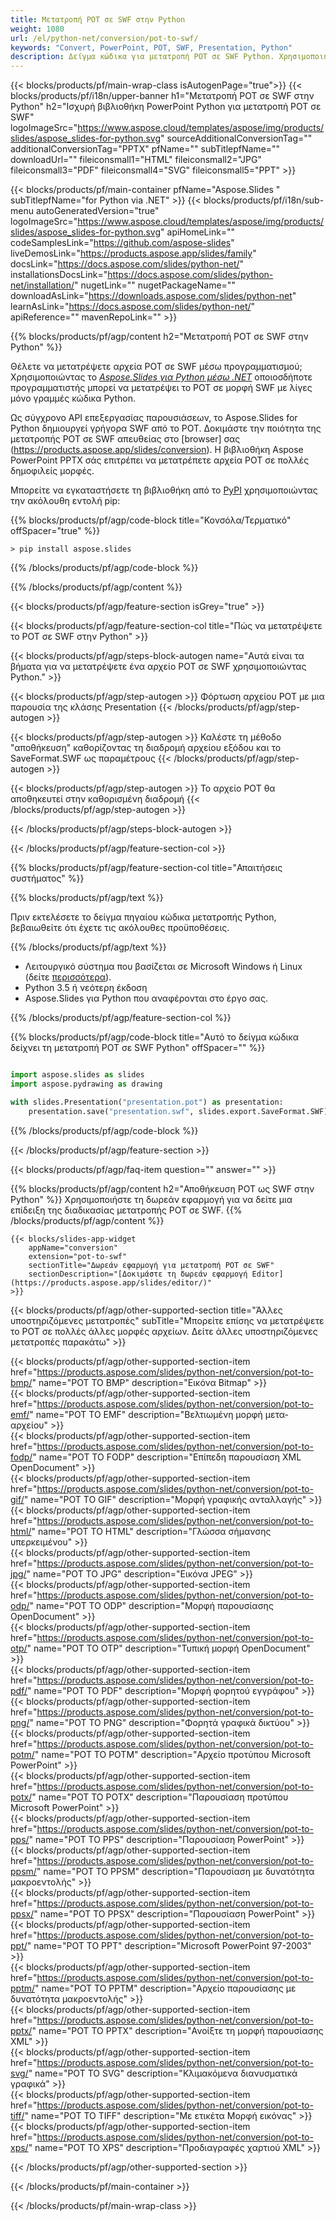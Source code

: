 ```yaml
---
title: Μετατροπή POT σε SWF στην Python
weight: 1080
url: /el/python-net/conversion/pot-to-swf/ 
keywords: "Convert, PowerPoint, POT, SWF, Presentation, Python"
description: Δείγμα κώδικα για μετατροπή POT σε SWF Python. Χρησιμοποιήστε το PowerPoint Python API για ομαδική μετατροπή αρχείων POT σε αρχεία SWF.
---
```


{{< blocks/products/pf/main-wrap-class isAutogenPage="true">}}
{{< blocks/products/pf/i18n/upper-banner h1="Μετατροπή POT σε SWF στην Python" h2="Ισχυρή βιβλιοθήκη PowerPoint Python για μετατροπή POT σε SWF" logoImageSrc="https://www.aspose.cloud/templates/aspose/img/products/slides/aspose_slides-for-python.svg" sourceAdditionalConversionTag="" additionalConversionTag="PPTX" pfName="" subTitlepfName="" downloadUrl="" fileiconsmall1="HTML" fileiconsmall2="JPG" fileiconsmall3="PDF" fileiconsmall4="SVG" fileiconsmall5="PPT" >}}

{{< blocks/products/pf/main-container pfName="Aspose.Slides " subTitlepfName="for Python via .NET" >}}
{{< blocks/products/pf/i18n/sub-menu autoGeneratedVersion="true" logoImageSrc="https://www.aspose.cloud/templates/aspose/img/products/slides/aspose_slides-for-python.svg" apiHomeLink="" codeSamplesLink="https://github.com/aspose-slides" liveDemosLink="https://products.aspose.app/slides/family" docsLink="https://docs.aspose.com/slides/python-net/" installationsDocsLink="https://docs.aspose.com/slides/python-net/installation/" nugetLink="" nugetPackageName="" downloadAsLink="https://downloads.aspose.com/slides/python-net" learnAsLink="https://docs.aspose.com/slides/python-net/" apiReference="" mavenRepoLink="" >}}

{{% blocks/products/pf/agp/content h2="Μετατροπή POT σε SWF στην Python" %}}

Θέλετε να μετατρέψετε αρχεία POT σε SWF μέσω προγραμματισμού; Χρησιμοποιώντας το [*Aspose.Slides για Python μέσω .NET*](https://products.aspose.com/slides/python-net/) οποιοσδήποτε προγραμματιστής μπορεί να μετατρέψει το POT σε μορφή SWF με λίγες μόνο γραμμές κώδικα Python.

Ως σύγχρονο API επεξεργασίας παρουσιάσεων, το Aspose.Slides for Python δημιουργεί γρήγορα SWF από το POT. Δοκιμάστε την ποιότητα της μετατροπής POT σε SWF απευθείας στο [browser] σας (https://products.aspose.app/slides/conversion). Η βιβλιοθήκη Aspose PowerPoint PPTX σάς επιτρέπει να μετατρέπετε αρχεία POT σε πολλές δημοφιλείς μορφές.

Μπορείτε να εγκαταστήσετε τη βιβλιοθήκη από το [PyPI](https://pypi.org/project/Aspose.Slides/) χρησιμοποιώντας την ακόλουθη εντολή pip:

{{% blocks/products/pf/agp/code-block title="Κονσόλα/Τερματικό" offSpacer="true" %}}

```console
> pip install aspose.slides

```

{{% /blocks/products/pf/agp/code-block %}}

{{% /blocks/products/pf/agp/content %}}

{{< blocks/products/pf/agp/feature-section isGrey="true" >}}

{{< blocks/products/pf/agp/feature-section-col title="Πώς να μετατρέψετε το POT σε SWF στην Python" >}}

{{< blocks/products/pf/agp/steps-block-autogen name="Αυτά είναι τα βήματα για να μετατρέψετε ένα αρχείο POT σε SWF χρησιμοποιώντας Python." >}}

{{< blocks/products/pf/agp/step-autogen >}}
Φόρτωση αρχείου POT με μια παρουσία της κλάσης Presentation
{{< /blocks/products/pf/agp/step-autogen >}}

{{< blocks/products/pf/agp/step-autogen >}}
Καλέστε τη μέθοδο "αποθήκευση" καθορίζοντας τη διαδρομή αρχείου εξόδου και το SaveFormat.SWF ως παραμέτρους
{{< /blocks/products/pf/agp/step-autogen >}}

{{< blocks/products/pf/agp/step-autogen >}}
Το αρχείο POT θα αποθηκευτεί στην καθορισμένη διαδρομή
{{< /blocks/products/pf/agp/step-autogen >}}

{{< /blocks/products/pf/agp/steps-block-autogen >}}

{{< /blocks/products/pf/agp/feature-section-col >}}

{{% blocks/products/pf/agp/feature-section-col title="Απαιτήσεις συστήματος" %}}

{{% blocks/products/pf/agp/text %}}

 Πριν εκτελέσετε το δείγμα πηγαίου κώδικα μετατροπής Python, βεβαιωθείτε ότι έχετε τις ακόλουθες προϋποθέσεις.

{{% /blocks/products/pf/agp/text %}}

- Λειτουργικό σύστημα που βασίζεται σε Microsoft Windows ή Linux (δείτε [περισσότερα](https://docs.aspose.com/slides/python-net/system-requirements/)).
- Python 3.5 ή νεότερη έκδοση
- Aspose.Slides για Python που αναφέρονται στο έργο σας.

{{% /blocks/products/pf/agp/feature-section-col %}}

{{% blocks/products/pf/agp/code-block title="Αυτό το δείγμα κώδικα δείχνει τη μετατροπή POT σε SWF Python" offSpacer="" %}}

```py

import aspose.slides as slides
import aspose.pydrawing as drawing

with slides.Presentation("presentation.pot") as presentation:
    presentation.save("presentation.swf", slides.export.SaveFormat.SWF)

```
{{% /blocks/products/pf/agp/code-block %}}

{{< /blocks/products/pf/agp/feature-section >}}

{{< blocks/products/pf/agp/faq-item question="" answer="" >}}
 
{{% blocks/products/pf/agp/content h2="Αποθήκευση POT ως SWF στην Python" %}}
Χρησιμοποιήστε τη δωρεάν εφαρμογή για να δείτε μια επίδειξη της διαδικασίας μετατροπής POT σε SWF. 
{{% /blocks/products/pf/agp/content %}}

<!-- aboutfile Starts -->

<!-- aboutfile Ends -->

    {{< blocks/slides-app-widget 
        appName="conversion"
        extension="pot-to-swf"
        sectionTitle="Δωρεάν εφαρμογή για μετατροπή POT σε SWF" 
        sectionDescription="[Δοκιμάστε τη δωρεάν εφαρμογή Editor](https://products.aspose.app/slides/editor/)" 
    >}}
    
{{< blocks/products/pf/agp/other-supported-section title="Άλλες υποστηριζόμενες μετατροπές" subTitle="Μπορείτε επίσης να μετατρέψετε το POT σε πολλές άλλες μορφές αρχείων. Δείτε άλλες υποστηριζόμενες μετατροπές παρακάτω" >}}

{{< blocks/products/pf/agp/other-supported-section-item href="https://products.aspose.com/slides/python-net/conversion/pot-to-bmp/" name="POT TO BMP" description="Εικόνα Bitmap" >}}  
{{< blocks/products/pf/agp/other-supported-section-item href="https://products.aspose.com/slides/python-net/conversion/pot-to-emf/" name="POT TO EMF" description="Βελτιωμένη μορφή μετα-αρχείου" >}}  
{{< blocks/products/pf/agp/other-supported-section-item href="https://products.aspose.com/slides/python-net/conversion/pot-to-fodp/" name="POT TO FODP" description="Επίπεδη παρουσίαση XML OpenDocument" >}}  
{{< blocks/products/pf/agp/other-supported-section-item href="https://products.aspose.com/slides/python-net/conversion/pot-to-gif/" name="POT TO GIF" description="Μορφή γραφικής ανταλλαγής" >}}  
{{< blocks/products/pf/agp/other-supported-section-item href="https://products.aspose.com/slides/python-net/conversion/pot-to-html/" name="POT TO HTML" description="Γλώσσα σήμανσης υπερκειμένου" >}}  
{{< blocks/products/pf/agp/other-supported-section-item href="https://products.aspose.com/slides/python-net/conversion/pot-to-jpg/" name="POT TO JPG" description="Εικόνα JPEG" >}}  
{{< blocks/products/pf/agp/other-supported-section-item href="https://products.aspose.com/slides/python-net/conversion/pot-to-odp/" name="POT TO ODP" description="Μορφή παρουσίασης OpenDocument" >}}  
{{< blocks/products/pf/agp/other-supported-section-item href="https://products.aspose.com/slides/python-net/conversion/pot-to-otp/" name="POT TO OTP" description="Τυπική μορφή OpenDocument" >}}  
{{< blocks/products/pf/agp/other-supported-section-item href="https://products.aspose.com/slides/python-net/conversion/pot-to-pdf/" name="POT TO PDF" description="Μορφή φορητού εγγράφου" >}}  
{{< blocks/products/pf/agp/other-supported-section-item href="https://products.aspose.com/slides/python-net/conversion/pot-to-png/" name="POT TO PNG" description="Φορητά γραφικά δικτύου" >}}  
{{< blocks/products/pf/agp/other-supported-section-item href="https://products.aspose.com/slides/python-net/conversion/pot-to-potm/" name="POT TO POTM" description="Αρχείο προτύπου Microsoft PowerPoint" >}}  
{{< blocks/products/pf/agp/other-supported-section-item href="https://products.aspose.com/slides/python-net/conversion/pot-to-potx/" name="POT TO POTX" description="Παρουσίαση προτύπου Microsoft PowerPoint" >}}  
{{< blocks/products/pf/agp/other-supported-section-item href="https://products.aspose.com/slides/python-net/conversion/pot-to-pps/" name="POT TO PPS" description="Παρουσίαση PowerPoint" >}}  
{{< blocks/products/pf/agp/other-supported-section-item href="https://products.aspose.com/slides/python-net/conversion/pot-to-ppsm/" name="POT TO PPSM" description="Παρουσίαση με δυνατότητα μακροεντολής" >}}  
{{< blocks/products/pf/agp/other-supported-section-item href="https://products.aspose.com/slides/python-net/conversion/pot-to-ppsx/" name="POT TO PPSX" description="Παρουσίαση PowerPoint" >}}  
{{< blocks/products/pf/agp/other-supported-section-item href="https://products.aspose.com/slides/python-net/conversion/pot-to-ppt/" name="POT TO PPT" description="Microsoft PowerPoint 97-2003" >}}  
{{< blocks/products/pf/agp/other-supported-section-item href="https://products.aspose.com/slides/python-net/conversion/pot-to-pptm/" name="POT TO PPTM" description="Αρχείο παρουσίασης με δυνατότητα μακροεντολής" >}}  
{{< blocks/products/pf/agp/other-supported-section-item href="https://products.aspose.com/slides/python-net/conversion/pot-to-pptx/" name="POT TO PPTX" description="Ανοίξτε τη μορφή παρουσίασης XML" >}}  
{{< blocks/products/pf/agp/other-supported-section-item href="https://products.aspose.com/slides/python-net/conversion/pot-to-svg/" name="POT TO SVG" description="Κλιμακόμενα διανυσματικά γραφικά" >}}  
{{< blocks/products/pf/agp/other-supported-section-item href="https://products.aspose.com/slides/python-net/conversion/pot-to-tiff/" name="POT TO TIFF" description="Με ετικέτα Μορφή εικόνας" >}}  
{{< blocks/products/pf/agp/other-supported-section-item href="https://products.aspose.com/slides/python-net/conversion/pot-to-xps/" name="POT TO XPS" description="Προδιαγραφές χαρτιού XML" >}}  


{{< /blocks/products/pf/agp/other-supported-section >}}

{{< /blocks/products/pf/main-container >}}
    
{{< /blocks/products/pf/main-wrap-class >}}
